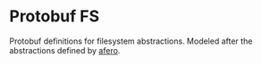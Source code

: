 # Protobuf FS

Protobuf definitions for filesystem abstractions.
Modeled after the abstractions defined by [afero](https://github.com/spf13/afero/#list-of-all-available-functions).
